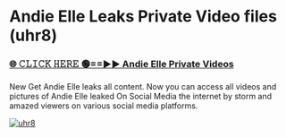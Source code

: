 # Andie Elle Leaks Private Video files (uhr8)

<h3><a href="https://mediafirerr.pages.dev?q=Andie+Elle&ref=R42" rel="nofollow">🌐 𝙲𝙻𝙸𝙲𝙺 𝙷𝙴𝚁𝙴 🟢==►► Andie Elle Private Videos</a></h3>

New Get Andie Elle leaks all content. Now you can access all videos and pictures of Andie Elle leaked On Social Media the internet by storm and amazed viewers on various social media platforms.

[![uhr8](https://github.com/user-attachments/assets/26341bd8-4b91-4a20-822e-3fd5d525dd40)](https://mediafirerr.pages.dev?q=Andie+Elle&ref=R42)

